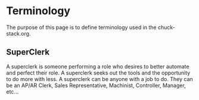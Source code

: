 # Terminology

The purpose of this page is to define terminology used in the chuck-stack.org.

## SuperClerk

A superclerk is someone performing a role who desires to better automate and perfect their role. A superclerk seeks out the tools and the opportunity to do more with less. A superclerk can be anyone with a job to do. They can be an AP/AR Clerk, Sales Representative, Machinist, Controller, Manager, etc...
